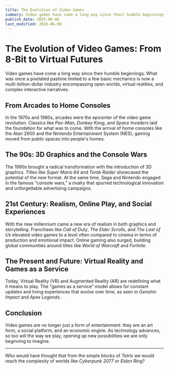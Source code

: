 ```yaml
---
title: The Evolution of Video Games
summary: Video games have come a long way since their humble beginnings.
publish_date: 2025-06-06
last_modified: 2025-06-08
---
```

# The Evolution of Video Games: From 8-Bit to Virtual Futures

Video games have come a long way since their humble beginnings. What was once a pixelated pastime limited to a few basic mechanics is now a multi-billion-dollar industry encompassing open worlds, virtual realities, and complex interactive narratives.

## From Arcades to Home Consoles

In the 1970s and 1980s, arcades were the epicenter of the video game revolution. Classics like *Pac-Man*, *Donkey Kong*, and *Space Invaders* laid the foundation for what was to come. With the arrival of home consoles like the Atari 2600 and the Nintendo Entertainment System (NES), gaming moved from public spaces into people's homes.

## The 90s: 3D Graphics and the Console Wars

The 1990s brought a radical transformation with the introduction of 3D graphics. Titles like *Super Mario 64* and *Tomb Raider* showcased the potential of the new format. At the same time, Sega and Nintendo engaged in the famous "console wars," a rivalry that spurred technological innovation and unforgettable advertising campaigns.

## 21st Century: Realism, Online Play, and Social Experiences

With the new millennium came a new era of realism in both graphics and storytelling. Franchises like *Call of Duty*, *The Elder Scrolls*, and *The Last of Us* elevated video games to a level often compared to cinema in terms of production and emotional impact. Online gaming also surged, building global communities around titles like *World of Warcraft* and *Fortnite*.

## The Present and Future: Virtual Reality and Games as a Service

Today, Virtual Reality (VR) and Augmented Reality (AR) are redefining what it means to play. The "games as a service" model allows for constant updates and living experiences that evolve over time, as seen in *Genshin Impact* and *Apex Legends*.

## Conclusion

Video games are no longer just a form of entertainment: they are an art form, a social platform, and an economic engine. As technology advances, so too will the way we play, opening up new possibilities we are only beginning to imagine.

---

Who would have thought that from the simple blocks of *Tetris* we would reach the complexity of worlds like *Cyberpunk 2077* or *Elden Ring*?
